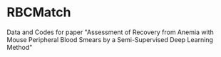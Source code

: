 # RBCMatch
Data and Codes for paper "Assessment of Recovery from Anemia with Mouse Peripheral Blood Smears by a Semi-Supervised Deep Learning Method"
